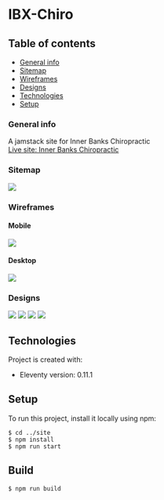 # IBX-Chiro
## Table of contents
* [General info](#general-info)
* [Sitemap](#sitemap)
* [Wireframes](#wireframes)
* [Designs](#designs)
* [Technologies](#technologies)
* [Setup](#setup)


### General info
A jamstack site for Inner Banks Chiropractic   
[Live site: Inner Banks Chiropractic](https://innerbankschiropractic.com)

### Sitemap
![](sitemap/ibx-chiro-sitemap.png)

### Wireframes
#### Mobile
![](wireframes/ibc-mobile-wireframe.png)

#### Desktop
![](wireframes/ibc-desktop-wireframe.png)

### Designs
![](designs/home.jpg)
![](designs/about.jpg)
![](designs/schedule.jpg)
![](designs/contact.jpg)

## Technologies
Project is created with:
* Eleventy version: 0.11.1
	
## Setup
To run this project, install it locally using npm:

```
$ cd ../site
$ npm install
$ npm run start
```

## Build

```
$ npm run build
```
